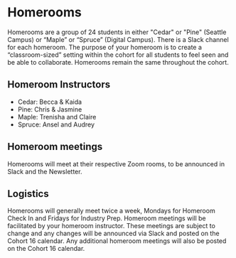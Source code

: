 # Homerooms

Homerooms are a group of 24 students in either "Cedar" or "Pine" (Seattle Campus) or “Maple” or “Spruce” (Digital Campus). There is a Slack channel for each homeroom. The purpose of your homeroom is to create a “classroom-sized” setting within the cohort for all students to feel seen and be able to collaborate. Homerooms remain the same throughout the cohort.


## Homeroom Instructors

- Cedar: Becca & Kaida
- Pine: Chris & Jasmine
- Maple: Trenisha and Claire
- Spruce: Ansel and Audrey

## Homeroom meetings

Homerooms will meet at their respective Zoom rooms, to be announced in Slack and the Newsletter.

## Logistics

Homerooms will generally meet twice a week, Mondays for Homeroom Check In and Fridays for Industry Prep.  Homeroom meetings will be facilitated by your homeroom instructor. These meetings are subject to change and any changes will be announced via Slack and posted on the Cohort 16 calendar.  Any additional homeroom meetings will also be posted on the Cohort 16 calendar.
